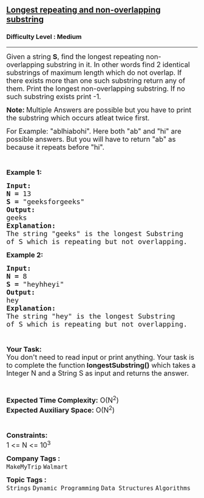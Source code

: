 <h2><a href="https://practice.geeksforgeeks.org/problems/longest-repeating-and-non-overlapping-substring3421/1">Longest repeating and non-overlapping substring</a></h2><h3>Difficulty Level : Medium</h3><hr><div class="problems_problem_content__Xm_eO"><p><span style="font-size:18px">Given a string <strong>S</strong>, find the longest repeating non-overlapping substring in it. In other words find 2 identical substrings of maximum length which do not overlap. If there exists more than one such substring return any of them. </span> <span style="font-size:18px">Print the longest non-overlapping substring. If no such substring exists print -1.</span></p>

<p><span style="font-size:18px"><strong>Note: </strong>Multiple Answers are possible but you have to print the substring which occurs atleat twice first.</span></p>

<p><span style="font-size:18px">For Example: "ablhiabohi". Here both "ab" and "hi" are possible answers. But you will have to return "ab" as because it repeats before "hi".</span></p>

<p>&nbsp;</p>

<p><span style="font-size:18px"><strong>Example 1:</strong></span></p>

<pre><span style="font-size:18px"><strong>Input:</strong></span>
<span style="font-size:18px"><strong>N = </strong>13</span>
<span style="font-size:18px"><strong>S = </strong>"geeksforgeeks"</span>
<span style="font-size:18px"><strong>Output:</strong></span>
<span style="font-size:18px">geeks</span>
<span style="font-size:18px"><strong>Explanation:</strong></span>
<span style="font-size:18px">The string "geeks" is the longest Substring
of S which is repeating but not overlapping.</span></pre>

<p><span style="font-size:18px"><strong>Example 2:</strong></span></p>

<pre><span style="font-size:18px"><strong>Input:</strong></span>
<span style="font-size:18px"><strong>N = </strong>8</span>
<span style="font-size:18px"><strong>S = </strong>"heyhheyi"</span>
<span style="font-size:18px"><strong>Output:</strong></span>
<span style="font-size:18px">hey</span>
<span style="font-size:18px"><strong>Explanation:</strong></span>
<span style="font-size:18px">The string "hey" is the longest Substring
of S which is repeating but not overlapping.</span></pre>

<p>&nbsp;</p>

<p><span style="font-size:18px"><strong>Your Task:</strong><br>
You don't need to read input or print anything. Your task is to complete the function<strong> longestSubstring()</strong> which takes a Integer N and a String S as input and returns the answer.</span></p>

<p>&nbsp;</p>

<p><span style="font-size:18px"><strong>Expected Time Complexity:</strong> O(N<sup>2</sup>)<br>
<strong>Expected Auxiliary Space:</strong> O(N<sup>2</sup>)</span></p>

<p>&nbsp;</p>

<p><span style="font-size:18px"><strong>Constraints:</strong><br>
1 &lt;= N &lt;= 10<sup>3</sup></span></p>
</div><p><span style=font-size:18px><strong>Company Tags : </strong><br><code>MakeMyTrip</code>&nbsp;<code>Walmart</code>&nbsp;<br><p><span style=font-size:18px><strong>Topic Tags : </strong><br><code>Strings</code>&nbsp;<code>Dynamic Programming</code>&nbsp;<code>Data Structures</code>&nbsp;<code>Algorithms</code>&nbsp;